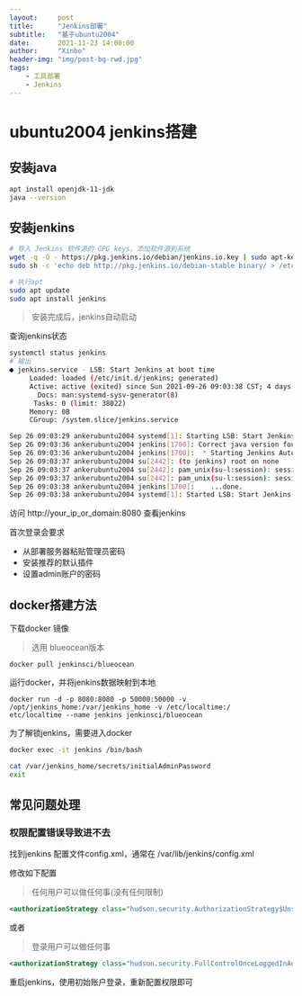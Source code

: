 ```yaml
---
layout:     post
title:      "Jenkins部署"
subtitle:   "基于ubuntu2004"
date:       2021-11-23 14:00:00
author:     "Xinbo"
header-img: "img/post-bg-rwd.jpg"
tags:
    - 工具部署
    - Jenkins
---
```


# ubuntu2004 jenkins搭建

## 安装java

``` bash
apt install openjdk-11-jdk
java --version
```

## 安装jenkins

``` bash
# 导入 Jenkins 软件源的 GPG keys，添加软件源到系统
wget -q -O - https://pkg.jenkins.io/debian/jenkins.io.key | sudo apt-key add -
sudo sh -c 'echo deb http://pkg.jenkins.io/debian-stable binary/ > /etc/apt/sources.list.d/jenkins.list'

# 执行apt
sudo apt update
sudo apt install jenkins
```

> 安装完成后，jenkins自动启动

查询jenkins状态

``` bash
systemctl status jenkins
# 输出
● jenkins.service - LSB: Start Jenkins at boot time
     Loaded: loaded (/etc/init.d/jenkins; generated)
     Active: active (exited) since Sun 2021-09-26 09:03:38 CST; 4 days ago
       Docs: man:systemd-sysv-generator(8)
      Tasks: 0 (limit: 38022)
     Memory: 0B
     CGroup: /system.slice/jenkins.service

Sep 26 09:03:29 ankerubuntu2004 systemd[1]: Starting LSB: Start Jenkins at boot time...
Sep 26 09:03:36 ankerubuntu2004 jenkins[1700]: Correct java version found
Sep 26 09:03:36 ankerubuntu2004 jenkins[1700]:  * Starting Jenkins Automation Server jenkins
Sep 26 09:03:37 ankerubuntu2004 su[2442]: (to jenkins) root on none
Sep 26 09:03:37 ankerubuntu2004 su[2442]: pam_unix(su-l:session): session opened for user jenkins by (uid=0)
Sep 26 09:03:37 ankerubuntu2004 su[2442]: pam_unix(su-l:session): session closed for user jenkins
Sep 26 09:03:38 ankerubuntu2004 jenkins[1700]:    ...done.
Sep 26 09:03:38 ankerubuntu2004 systemd[1]: Started LSB: Start Jenkins at boot time.
```

访问 http://your_ip_or_domain:8080 查看jenkins

首次登录会要求

* 从部署服务器粘贴管理员密码
* 安装推荐的默认插件
* 设置admin账户的密码

## docker搭建方法

下载docker 镜像

> 选用 blueocean版本

```shell
docker pull jenkinsci/blueocean
```

运行docker，并将jenkins数据映射到本地

```shell
docker run -d -p 8080:8080 -p 50000:50000 -v /opt/jenkins_home:/var/jenkins_home -v /etc/localtime:/
etc/localtime --name jenkins jenkinsci/blueocean
```

为了解锁jenkins，需要进入docker

```bash
docker exec -it jenkins /bin/bash

cat /var/jenkins_home/secrets/initialAdminPassword
exit
```



## 常见问题处理

### 权限配置错误导致进不去

找到jenkins 配置文件config.xml，通常在 /var/lib/jenkins/config.xml

修改如下配置

> 任何用户可以做任何事(没有任何限制)

``` xml
<authorizationStrategy class="hudson.security.AuthorizationStrategy$Unsecured"/>
```

或者

> 登录用户可以做任何事

``` xml
<authorizationStrategy class="hudson.security.FullControlOnceLoggedInAuthorizationStrategy"/>
```

重启jenkins，使用初始账户登录，重新配置权限即可

